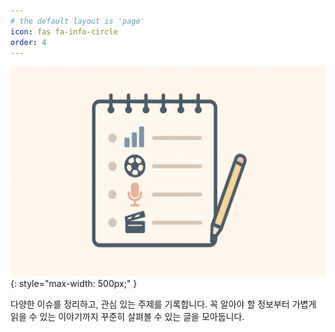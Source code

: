 ```yaml
---
# the default layout is 'page'
icon: fas fa-info-circle
order: 4
---
```


![노트](/assets/tabs/about/note.png){: style="max-width: 500px;" }

다양한 이슈를 정리하고, 관심 있는 주제를 기록합니다. 꼭 알아야 할 정보부터 가볍게 읽을 수 있는 이야기까지 꾸준히 살펴볼 수 있는 글을 모아둡니다.
